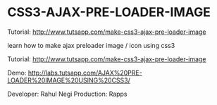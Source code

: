 CSS3-AJAX-PRE-LOADER-IMAGE
==========================
Tutorial: http://www.tutsapp.com/make-css3-ajax-pre-loader-image

learn how to make ajax preloader image / icon using css3

Tutorial: http://www.tutsapp.com/make-css3-ajax-pre-loader-image

Demo: http://labs.tutsapp.com/AJAX%20PRE-LOADER%20IMAGE%20USING%20CSS3/

Developer: Rahul Negi
Production: Rapps
